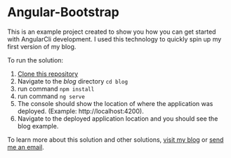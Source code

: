 # Angular-Bootstrap

This is an example project created to show you how you can get started with AngularCli development. I used this
technology to quickly spin up my first version of my blog.

To run the solution:

1) [Clone this repository](https://help.github.com/articles/cloning-a-repository/)
2) Navigate to the _blog_ directory `cd blog`
3) run command `npm install`
4) run command `ng serve`
5) The console should show the location of where the application was deployed. (Example: http://localhost:4200).
6) Navigate to the deployed application location and you should see the blog example.

To learn more about this solution and other solutions, [visit my blog](http://leonardgarden.com) or [send me an email](mailto:matthew.leonard89@gmail.com).
